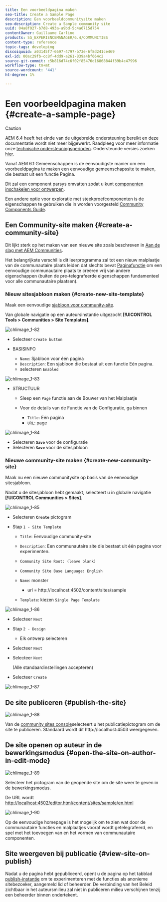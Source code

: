 ```yaml
---
title: Een voorbeeldpagina maken
seo-title: Create a Sample Page
description: Een voorbeeldcommunitysite maken
seo-description: Create a Sample community site
uuid: 04a8f027-b7d8-493a-a9bd-5c4a6715d754
contentOwner: Guillaume Carlino
products: SG_EXPERIENCEMANAGER/6.4/COMMUNITIES
content-type: reference
topic-tags: developing
discoiquuid: a03145f7-6697-4797-b73e-6f8d241ce469
exl-id: 00ac29fb-cc8f-4dd9-a261-839a4bf664c2
source-git-commit: c5b816d74c6f02f85476d16868844f39b4c47996
workflow-type: tm+mt
source-wordcount: '441'
ht-degree: 1%

---
```


# Een voorbeeldpagina maken {#create-a-sample-page}

>[!CAUTION]
>
>AEM 6.4 heeft het einde van de uitgebreide ondersteuning bereikt en deze documentatie wordt niet meer bijgewerkt. Raadpleeg voor meer informatie onze [technische ondersteuningsperioden](https://helpx.adobe.com/support/programs/eol-matrix.html). Ondersteunde versies zoeken [hier](https://experienceleague.adobe.com/docs/).

Vanaf AEM 6.1 Gemeenschappen is de eenvoudigste manier om een voorbeeldpagina te maken een eenvoudige gemeenschapssite te maken, die bestaat uit een functie Pagina.

Dit zal een component parsys omvatten zodat u kunt [componenten inschakelen voor ontwerpen](basics.md#accessing-communities-components).

Een andere optie voor exploratie met steekproefcomponenten is de eigenschappen te gebruiken die in worden voorgesteld [Community Components Guide](components-guide.md).

## Een Community-site maken {#create-a-community-site}

Dit lijkt sterk op het maken van een nieuwe site zoals beschreven in [Aan de slag met AEM Communities](getting-started.md).

Het belangrijkste verschil is dit leerprogramma zal tot een nieuw malplaatje van de communautaire plaats leiden dat slechts bevat [Paginafunctie](functions.md#page-function) om een eenvoudige communautaire plaats te creëren vrij van andere eigenschappen (buiten de pre-telegrafeerde eigenschappen fundamenteel voor alle communautaire plaatsen).

### Nieuw sitesjabloon maken {#create-new-site-template}

Maak een eenvoudige [sjabloon voor community-site](sites.md).

Van globale navigatie op een auteursinstantie uitgezocht **[!UICONTROL Tools > Communities > Site Templates]**.

![chlimage_1-82](assets/chlimage_1-82.png)

* Selecteer `Create button`
* BASISINFO

   * `Name`: Sjabloon voor één pagina
   * `Description`: Een sjabloon die bestaat uit een functie Eén pagina.
   * selecteren `Enabled`

![chlimage_1-83](assets/chlimage_1-83.png)

* STRUCTUUR

   * Sleep een `Page` functie aan de Bouwer van het Malplaatje
   * Voor de details van de Functie van de Configuratie, ga binnen

      * `Title`: Eén pagina
      * `URL`: page

![chlimage_1-84](assets/chlimage_1-84.png)

* Selecteren **`Save`** voor de configuratie
* Selecteren **`Save`** voor de sitesjabloon

### Nieuwe community-site maken {#create-new-community-site}

Maak nu een nieuwe communitysite op basis van de eenvoudige sitesjabloon.

Nadat u de sitesjabloon hebt gemaakt, selecteert u in globale navigatie **[!UICONTROL Communities > Sites]**.

![chlimage_1-85](assets/chlimage_1-85.png)

* Selecteren **`Create`** pictogram

* Stap `1 - Site Template`

   * `Title`: Eenvoudige community-site
   * `Description`: Een communautaire site die bestaat uit één pagina voor experimenten.
   * `Community Site Root: (leave blank)`
   * `Community Site Base Language: English`
   * `Name`: monster

      * url = http://localhost:4502/content/sites/sample
   * `Template`: kiezen `Single Page Template`


![chlimage_1-86](assets/chlimage_1-86.png)

* Selecteer `Next`
* Stap `2 - Design`

   * Elk ontwerp selecteren

* Selecteer `Next`
* Selecteer `Next`

   (Alle standaardinstellingen accepteren)

* Selecteer `Create`

![chlimage_1-87](assets/chlimage_1-87.png)

## De site publiceren {#publish-the-site}

![chlimage_1-88](assets/chlimage_1-88.png)

Van de [community sites console](sites-console.md)selecteert u het publicatiepictogram om de site te publiceren. Standaard wordt dit http://localhost:4503 weergegeven.

## De site openen op auteur in de bewerkingsmodus {#open-the-site-on-author-in-edit-mode}

![chlimage_1-89](assets/chlimage_1-89.png)

Selecteer het pictogram van de geopende site om de site weer te geven in de bewerkingsmodus.

De URL wordt [http://localhost:4502/editor.html/content/sites/sample/en.html](http://localhost:4502/editor.html/content/sites/sample/en.html)

![chlimage_1-90](assets/chlimage_1-90.png)

Op de eenvoudige homepage is het mogelijk om te zien wat door de communautaire functies en malplaatjes vooraf wordt getelegrafeerd, en spel met het toevoegen van en het vormen van communautaire componenten.

## Site weergeven bij publicatie {#view-site-on-publish}

Nadat u de pagina hebt gepubliceerd, opent u de pagina op het tabblad [publish-instantie](http://localhost:4503/content/sites/sample/en.html) om te experimenteren met de functies als anonieme sitebezoeker, aangemeld lid of beheerder. De verbinding van het Beleid zichtbaar in het auteursmilieu zal niet in publiceren milieu verschijnen tenzij een beheerder binnen ondertekent.
